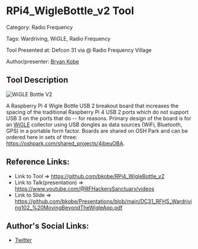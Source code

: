 # RPi4_WigleBottle_v2 Tool

Category: Radio Frequency

Tags: Wardriving, WiGLE, Radio Frequency

Tool Presented at: Defcon 31 via @ Radio Frequency Village

Author/presenter: [Bryan Kobe](https://github.com/bkobe)

## Tool Description

![WiGLE Bottle V2](https://pbs.twimg.com/media/Fvo2tlzWwAQbwJ1?format=jpg&name=large)

A Raspberry Pi 4 Wigle Bottle USB 2 breakout board that increases the spacing of the traditional Raspberry Pi 4 USB 2 ports which do not support USB 3 on the ports that do -- for reasons. Primary design of the board is for an [WiGLE](https://wigle.net) collector using USB dongles as data sources (WiFi, Bluetooth, GPS) in a portable form factor. Boards are shared on OSH Park and can be ordered here in sets of three: https://oshpark.com/shared_projects/4ibeuOBA.

## Reference Links:

- Link to Tool => https://github.com/bkobe/RPi4_WigleBottle_v2
- Link to Talk(presentation) => https://www.youtube.com/@RFHackersSanctuary/videos
- Link to Slide => https://github.com/bkobe/Presentations/blob/main/DC31_RFHS_Wardriving102_%20MovingBeyondTheWigleApp.pdf

## Author's Social Links:

- [Twitter](https://twitter.com/kobeski1906)
